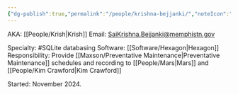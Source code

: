 ```yaml
---
{"dg-publish":true,"permalink":"/people/krishna-bejjanki/","noteIcon":"","created":"2025-07-07T14:23:46.284-05:00"}
---
```


AKA: [[People/Krish\|Krish]]
Email: SaiKrishna.Bejjanki@memphistn.gov

Specialty: #SQLite databasing
Software: [[Software/Hexagon\|Hexagon]]
Responsibility: Provide [[Maxson/Preventative Maintenance\|Preventative Maintenance]] schedules and recording to [[People/Mars\|Mars]] and [[People/Kim Crawford\|Kim Crawford]]

Started: November 2024.